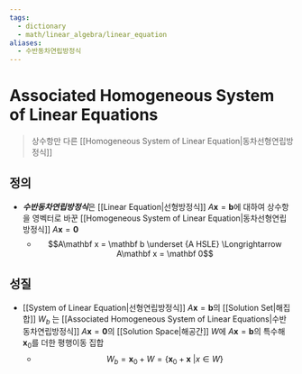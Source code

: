 ```yaml
---
tags:
  - dictionary
  - math/linear_algebra/linear_equation
aliases:
  - 수반동차연립방정식
---
```

# Associated Homogeneous System of Linear Equations
> 상수항만 다른 [[Homogeneous System of Linear Equation|동차선형연립방정식]]
## 정의 
+ ***수반동차연립방정식***은 [[Linear Equation|선형방정식]] $A\mathbf x = \mathbf b$에 대하여 상수항을 영벡터로 바꾼 [[Homogeneous System of Linear Equation|동차선형연립방정식]]  $A\mathbf x = \mathbf 0$ 
	+  $$A\mathbf x = \mathbf b \underset {A HSLE} \Longrightarrow A\mathbf x = \mathbf 0$$
## 성질
+ [[System of Linear Equation|선형연립방정식]] $A\mathbf x = \mathbf b$의 [[Solution Set|해집합]] $W_b$ 는 [[Associated Homogeneous System of Linear Equations|수반동차연립방정식]] $A\mathbf x = \mathbf 0$의 [[Solution Space|해공간]] $W$에 $A\mathbf x = \mathbf b$의 특수해 $\mathbf x_0$를 더한 평행이동 집합
	+ $$W_b = \mathbf x_0 + W = \{\mathbf x_0 +\mathbf x\ |x \in W\}$$
